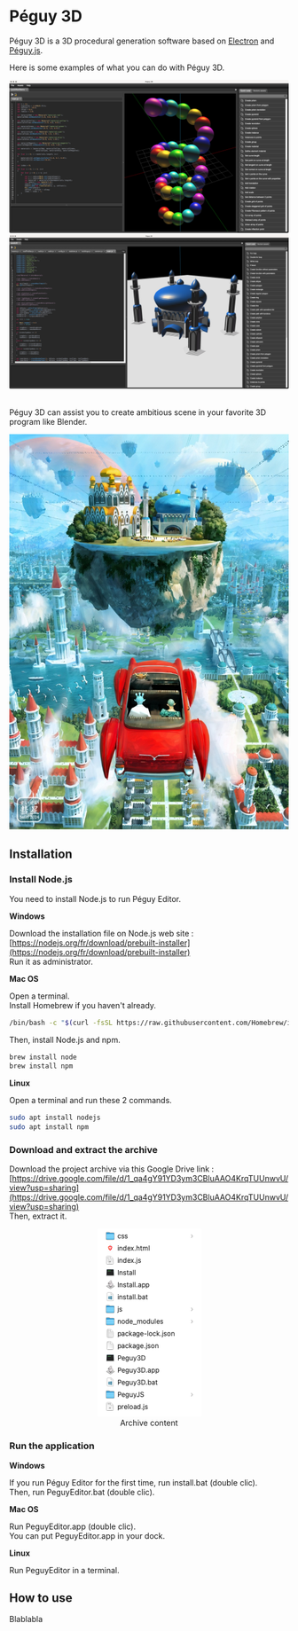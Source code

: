 # Péguy 3D
Péguy 3D is a 3D procedural generation software based on [Electron](https://www.electronjs.org/) and [Péguy.js](https://github.com/Killfaeh/Peguy.js).</br>

Here is some examples of what you can do with Péguy 3D.</br>

<div align="center">
<img src="./demos/quickStartDemoScreenshot.png"></br>
<img src="./demos/screenshot.png">
</div></br>

Péguy 3D can assist you to create ambitious scene in your favorite 3D program like Blender.</br>

<div align="center">
<img src="./demos/buildingsIllustration.jpg">
</div>

## Installation

### Install Node.js

You need to install Node.js to run Péguy Editor.

**Windows**

Download the installation file on Node.js web site : [https://nodejs.org/fr/download/prebuilt-installer](https://nodejs.org/fr/download/prebuilt-installer) </br>
Run it as administrator.

**Mac OS**

Open a terminal. </br>
Install Homebrew if you haven't already.

```bash
/bin/bash -c "$(curl -fsSL https://raw.githubusercontent.com/Homebrew/install/HEAD/install.sh)"
```

Then, install Node.js and npm.

```bash
brew install node
brew install npm
```

**Linux**

Open a terminal and run these 2 commands.

```bash
sudo apt install nodejs
sudo apt install npm
```

### Download and extract the archive

Download the project archive via this Google Drive link : [https://drive.google.com/file/d/1_qa4gY91YD3ym3CBluAAO4KrqTUUnwvU/view?usp=sharing](https://drive.google.com/file/d/1_qa4gY91YD3ym3CBluAAO4KrqTUUnwvU/view?usp=sharing) </br>
Then, extract it.

<div align="center">
<img src="./doc/archiveContent.png"></br>
Archive content
</div>

### Run the application

**Windows**

If you run Péguy Editor for the first time, run install.bat (double clic).</br>
Then, run PeguyEditor.bat (double clic).

**Mac OS**

Run PeguyEditor.app (double clic).</br>
You can put PeguyEditor.app in your dock.

**Linux**

Run PeguyEditor in a terminal.

## How to use

Blablabla
